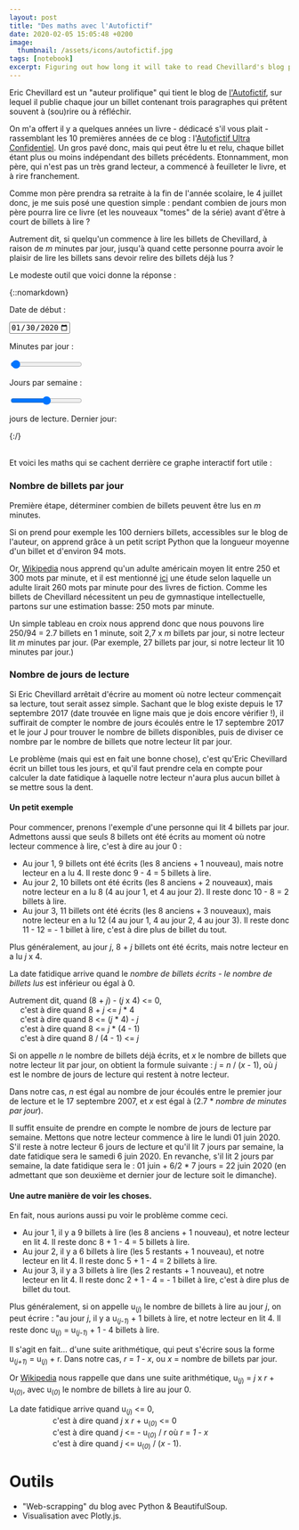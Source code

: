 ```yaml
---
layout: post
title: "Des maths avec l'Autofictif"
date: 2020-02-05 15:05:48 +0200
image: 
  thumbnail: /assets/icons/autofictif.jpg
tags: [notebook]
excerpt: Figuring out how long it will take to read Chevillard's blog posts (in French).
---
```


Eric Chevillard est un "auteur prolifique" qui tient le blog de [l'Autofictif](http://autofictif.blogspot.com/), sur lequel il publie chaque jour un billet contenant trois paragraphes qui prêtent souvent à (sou)rire ou à réfléchir.

On m'a offert il y a quelques années un livre - dédicacé s'il vous plait - rassemblant les 10 premières années de ce blog : l'[Autofictif Ultra Confidentiel](https://www.arbre-vengeur.fr/?p=4647). Un gros pavé donc, mais qui peut être lu et relu, chaque billet étant plus ou moins indépendant des billets précédents. Etonnamment, mon père, qui n'est pas un très grand lecteur, a commencé à feuilleter le livre, et à rire franchement. 

Comme mon père prendra sa retraite à la fin de l'année scolaire, le 4 juillet donc, je me suis posé une question simple : pendant combien de jours mon père pourra lire ce livre (et les nouveaux "tomes" de la série) avant d'être à court de billets à lire ? 

Autrement dit, si quelqu'un commence à lire les billets de Chevillard, à raison de *m* minutes par jour, jusqu'à quand cette personne pourra avoir le plaisir de lire les billets sans devoir relire des billets déjà lus ?

Le modeste outil que voici donne la réponse :

<div class="container" id="dataviz">

{::nomarkdown}
    <link rel="stylesheet" href="/assets/notebooks/autofictif/style.css">
      <div id="menu" class="menu" align="left">
    <div class = "menu-item" id="menu-date">
        <p>Date de début : </p>
        <input type="date" name="startDate" id="date_picker" value="2020-01-30" min="2020-01-30"
            max="2050-01-30"/>
    </div>
    <div class="menu-item" id="menu-minute">
        <p>Minutes par jour : <span id="output_minute"></span></p>
        <input type="range" name="minutes" min="5" max="300" class="slider" id="slider_minute" value="10" step="5">
    </div>
    <div class="menu-item" id="menu-day">
        <p>Jours par semaine : <span id="output_day"></span></p>
        <input type="range" name="day" min="1" max="7" class="slider" id="slider_day">
    </div>
  </div>

  <div id="output" class="output">
    <p><span id="output_result_day"></span> jours de lecture.
    Dernier jour: <span id="output_result_date"></span></p>
    <div id="plot"></div>
  </div>
{:/}
</div>




<script src="https://d3js.org/d3.v5.min.js"></script>
<script src="https://cdn.plot.ly/plotly-latest.min.js"></script>
<script src="{{ base.url | prepend: site.url }}/assets/notebooks/autofictif/render.js"></script>

<br/>

Et voici les maths qui se cachent derrière ce graphe interactif fort utile :

### Nombre de billets par jour

Première étape, déterminer combien de billets peuvent être lus en *m* minutes.

Si on prend pour exemple les 100 derniers billets, accessibles sur le blog de l'auteur, on apprend grâce à un petit script Python que la longueur moyenne d'un billet et d'environ 94 mots.

Or, [Wikipedia](https://fr.wikipedia.org/wiki/Mot_par_minute) nous apprend qu'un adulte américain moyen lit entre 250 et 300 mots par minute, et il est mentionné [ici](https://www.actualitte.com/article/monde-edition/vous-lisez-probablement-moins-vite-que-ce-que-vous-croyez/95472) une étude selon laquelle un adulte lirait 260 mots par minute pour des livres de fiction. Comme les billets de Chevillard nécessitent un peu de gymnastique intellectuelle, partons sur une estimation basse: 250 mots par minute.

Un simple tableau en croix nous apprend donc que nous pouvons lire 250/94 = 2.7 billets en 1 minute, soit 2,7 x *m* billets par jour, si notre lecteur lit *m* minutes par jour. (Par exemple, 27 billets par jour, si notre lecteur lit 10 minutes par jour.)

### Nombre de jours de lecture

Si Eric Chevillard arrêtait d'écrire au moment où notre lecteur commençait sa lecture, tout serait assez simple. Sachant que le blog existe depuis le 17 septembre 2017 (date trouvée en ligne mais que je dois encore vérifier !), il suffirait de compter le nombre de jours écoulés entre le 17 septembre 2017 et le jour J  pour trouver le nombre de billets disponibles, puis de diviser ce nombre par le nombre de billets que notre lecteur lit par jour. 

Le problème (mais qui est en fait une bonne chose), c'est qu'Eric Chevillard écrit un billet tous les jours, et qu'il faut prendre cela en compte pour calculer la date fatidique à laquelle notre lecteur n'aura plus aucun billet à se mettre sous la dent.

#### Un petit exemple

Pour commencer, prenons l'exemple d'une personne qui lit 4 billets par jour. Admettons aussi que seuls 8 billets ont été écrits au moment où notre lecteur commence à lire, c'est à dire au jour 0 : 

* Au jour 1, 9 billets ont été écrits (les 8 anciens + 1 nouveau), mais notre lecteur en a lu 4. Il reste donc 9 - 4 = 5 billets à lire.
* Au jour 2, 10 billets ont été écrits (les 8 anciens + 2 nouveaux), mais notre lecteur en a lu 8 (4 au jour 1, et 4 au jour 2). Il reste donc 10 - 8 = 2 billets à lire. 
* Au jour 3, 11 billets ont été écrits (les 8 anciens + 3 nouveaux), mais notre lecteur en a lu 12 (4 au jour 1, 4 au jour 2, 4 au jour 3). Il reste donc 11 - 12 = - 1 billet à lire, c'est à dire plus de billet du tout.

Plus généralement, au jour *j*, 8 + *j* billets ont été écrits, mais notre lecteur en a lu *j* x 4.

La date fatidique arrive quand le *nombre de billets écrits* - *le nombre de billets lus* est inférieur ou égal à 0.

Autrement dit, quand (8 + *j*) - (*j* x 4) <= 0,  
&nbsp;&nbsp;&nbsp;&nbsp; c'est à dire quand 8 + *j* <= *j* * 4  
&nbsp;&nbsp;&nbsp;&nbsp; c'est à dire quand 8 <= (*j* * 4) - *j*  
&nbsp;&nbsp;&nbsp;&nbsp; c'est à dire quand 8 <= *j* * (4 - 1)  
&nbsp;&nbsp;&nbsp;&nbsp; c'est à dire quand 8 / (4 - 1) <= *j*  

Si on appelle *n* le nombre de billets déjà écrits, et *x* le nombre de billets que notre lecteur lit par jour, on obtient la formule suivante : *j*  = *n* / (*x* - 1), où *j* est le nombre de jours de lecture qui restent à notre lecteur.

Dans notre cas, *n* est égal au nombre de jour écoulés entre le premier jour de lecture et le 17 septembre 2007, et *x* est égal à (2.7 * *nombre de minutes par jour*).

Il suffit ensuite de prendre en compte le nombre de jours de lecture par semaine. Mettons que notre lecteur commence à lire le lundi 01 juin 2020. S'il reste à notre lecteur 6 jours de lecture et qu'il lit 7 jours par semaine, la date fatidique sera le samedi 6 juin 2020. En revanche, s'il lit 2 jours par semaine, la date fatidique sera le : 01 juin + 6/2 * 7 jours = 22 juin 2020 (en admettant que son deuxième et dernier jour de lecture soit le dimanche).

#### Une autre manière de voir les choses.

En fait, nous aurions aussi pu voir le problème comme ceci.

* Au jour 1, il y a 9 billets à lire (les 8 anciens + 1 nouveau), et notre lecteur en lit 4. Il reste donc 8 + 1 - 4 = 5 billets à lire. 
* Au jour 2, il y a 6 billets à lire (les 5 restants + 1 nouveau), et notre lecteur en lit 4. Il reste donc 5 + 1 - 4 = 2 billets à lire. 
* Au jour 3, il y a 3 billets à lire (les 2 restants + 1 nouveau), et notre lecteur en lit 4. Il reste donc 2 + 1 - 4 = - 1 billet à lire, c'est à dire plus de billet du tout.

Plus généralement, si on appelle u<sub>(*j*)</sub> le nombre de billets à lire au jour *j*, on peut écrire : "au jour *j*, il y a u<sub>(*j-1*)</sub> + 1 billets à lire, et notre lecteur en lit 4. Il reste donc u<sub>(*j*)</sub> = u<sub>(*j-1*)</sub> + 1 - 4 billets à lire. 

Il s'agit en fait... d'une suite arithmétique, qui peut s'écrire sous la forme u<sub>(*j+1*)</sub> = u<sub>(*j*)</sub> + r. Dans notre cas, *r* = *1 - x*, ou *x* = nombre de billets par jour. 

Or [Wikipedia](https://fr.wikipedia.org/wiki/Suite_arithm%C3%A9tique) nous rappelle que dans une suite arithmétique, u<sub>(*j*)</sub> = *j* x *r* + u<sub>(*0*)</sub>, avec u<sub>(*0*)</sub> le nombre de billets à lire au jour 0.

La date fatidique arrive quand u<sub>(*j*)</sub> <= 0,   
&emsp;&emsp;&emsp;&emsp;&emsp;&nbsp; c'est à dire quand *j* x *r* + u<sub>(*0*)</sub> <= 0  
&emsp;&emsp;&emsp;&emsp;&emsp;&nbsp; c'est à dire quand *j* <= - u<sub>(*0*)</sub> / *r* où *r* = *1 - x*  
&emsp;&emsp;&emsp;&emsp;&emsp;&nbsp; c'est à dire quand *j* <= u<sub>(*0*)</sub> / (*x* - 1).


# Outils  
* "Web-scrapping" du blog avec Python & BeautifulSoup.  
* Visualisation avec Plotly.js.  